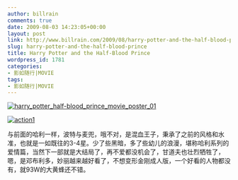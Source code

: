 ```yaml
---
author: billrain
comments: true
date: 2009-08-03 14:23:05+00:00
layout: post
link: http://www.billrain.com/2009/08/harry-potter-and-the-half-blood-prince/
slug: harry-potter-and-the-half-blood-prince
title: Harry Potter and the Half-Blood Prince
wordpress_id: 1781
categories:
- 影如随行|MOVIE
tags:
- 影如随行|MOVIE
---
```


[![harry_potter_half-blood_prince_movie_poster_01](http://www.billrain.com/wp-content/uploads/2009/08/harry_potter_halfblood_prince_movie_poster_01_thumb.jpg)](http://www.billrain.com/wp-content/uploads/2009/08/harry_potter_halfblood_prince_movie_poster_01.jpg)

 

[![action1](http://www.billrain.com/wp-content/uploads/2009/08/action1_thumb.jpg)](http://www.billrain.com/wp-content/uploads/2009/08/action1.jpg)

 

 

与前面的哈利一样，波特与麦兜，哦不对，是混血王子，秉承了之前的风格和水准，也就是一如既往的3-4星。少了些黑暗，多了些幼儿的浪漫，堪称哈利系列的爱情篇，当然下一部就是大结局了，再不爱都没机会了，甘道夫也壮烈牺牲了，嗯，是邓布利多，妙丽越来越好看了，不想变形金刚成人版，一个好看的人物都没有，就93W的大黄蜂还不错。

